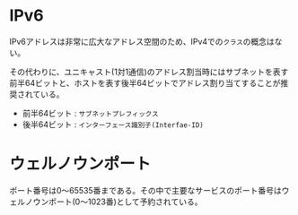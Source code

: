 # IPv6

IPv6アドレスは非常に広大なアドレス空間のため、IPv4での`クラス`の概念はない。

その代わりに、ユニキャスト(1対1通信)のアドレス割当時にはサブネットを表す前半64ビットと、ホストを表す後半64ビットでアドレス割り当てすることが推奨されている。

- 前半64ビット : `サブネットプレフィックス`
- 後半64ビット : `インターフェース識別子(Interfae-ID)`

# ウェルノウンポート

ポート番号は0～65535番まである。その中で主要なサービスのポート番号はウェルノウンポート(0～1023番)として予約されている。

